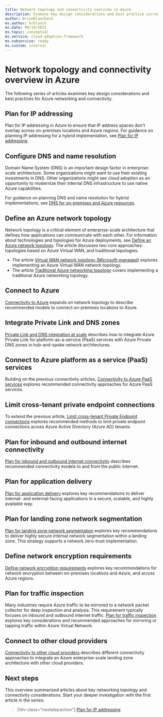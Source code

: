 ```yaml
---
title: Network topology and connectivity overview in Azure
description: Examine key design considerations and best practice surrounding networking and connectivity to, from, and within Microsoft Azure.
author: BrianBlanchard
ms.author: brblanch
ms.date: 09/14/2021
ms.topic: conceptual
ms.service: cloud-adoption-framework
ms.subservice: ready
ms.custom: internal
---
```


<!-- docutune:casing "Azure VPN Gateway" L7 -->
<!-- cSpell:ignore autoregistration BGPs MACsec MPLS MSEE onprem privatelink VPNs -->

# Network topology and connectivity overview in Azure

The following series of articles examines key design considerations and best practices for Azure networking and connectivity.

## Plan for IP addressing

Plan for IP addressing in Azure to ensure that IP address spaces don't overlap across on-premises locations and Azure regions. For guidance on planning IP addressing for a hybrid implementation, see [Plan for IP addressing](../azure-best-practices/plan-for-ip-addressing.md).

## Configure DNS and name resolution

Domain Name System (DNS) is an important design factor in enterprise-scale architecture. Some organizations might want to use their existing investments in DNS. Other organizations might see cloud adoption as an opportunity to modernize their internal DNS infrastructure to use native Azure capabilities.

For guidance on planning DNS and name resolution for hybrid implementations, see [DNS for on-premises and Azure resources](../azure-best-practices/dns-for-on-premises-and-azure-resources.md).

## Define an Azure network topology

Network topology is a critical element of enterprise-scale architecture that defines how applications can communicate with each other. For information about technologies and topologies for Azure deployments, see [Define an Azure network topology](../azure-best-practices/define-an-azure-network-topology.md). The article discusses two core approaches: topologies based on Azure Virtual WAN, and traditional topologies.

- The article [Virtual WAN network topology (Microsoft-managed)](../azure-best-practices/virtual-wan-network-topology.md) explores implementing an Azure Virtual WAN network topology.
- The article [Traditional Azure networking topology](../azure-best-practices/traditional-azure-networking-topology.md) covers implementing a traditional Azure networking topology.

## Connect to Azure

[Connectivity to Azure](../azure-best-practices/connectivity-to-azure.md) expands on network topology to describe recommended models to connect on-premises locations to Azure.

## Integrate Private Link and DNS zones

[Private Link and DNS integration at scale](../azure-best-practices/private-link-and-dns-integration-at-scale.md) describes how to integrate Azure Private Link for platform-as-a-service (PaaS) services with Azure Private DNS zones in hub-and-spoke network architectures.

## Connect to Azure platform as a service (PaaS) services

Building on the previous connectivity articles, [Connectivity to Azure PaaS services](../azure-best-practices/connectivity-to-azure-paas-services.md) explores recommended connectivity approaches for Azure PaaS services.

## Limit cross-tenant private endpoint connections

To extend the previous article, [Limit cross-tenant Private Endpoint connections](../azure-best-practices/limit-cross-tenant-private-endpoint-connections.md) explores recommended methods to limit private endpoint connections across Azure Active Directory (Azure AD) tenants.

## Plan for inbound and outbound internet connectivity

[Plan for inbound and outbound internet connectivity](../azure-best-practices/plan-for-inbound-and-outbound-internet-connectivity.md) describes recommended connectivity models to and from the public internet.

## Plan for application delivery

[Plan for application delivery](../azure-best-practices/plan-for-app-delivery.md) explores key recommendations to deliver internal- and external-facing applications in a secure, scalable, and highly available way.

## Plan for landing zone network segmentation

[Plan for landing zone network segmentation](../azure-best-practices/plan-for-landing-zone-network-segmentation.md) explores key recommendations to deliver highly secure internal network segmentation within a landing zone. This strategy supports a network zero-trust implementation.

## Define network encryption requirements

[Define network encryption requirements](../azure-best-practices/define-network-encryption-requirements.md) explores key recommendations for network encryption between on-premises locations and Azure, and across Azure regions.

## Plan for traffic inspection

Many industries require Azure traffic to be mirrored to a network packet collector for deep inspection and analysis. This requirement typically focuses on inbound and outbound internet traffic. [Plan for traffic inspection](../azure-best-practices/plan-for-traffic-inspection.md) explores key considerations and recommended approaches for mirroring or tapping traffic within Azure Virtual Network.

## Connect to other cloud providers

[Connectivity to other cloud providers](../azure-best-practices/connectivity-to-other-providers.md) describes different connectivity approaches to integrate an Azure enterprise-scale landing zone architecture with other cloud providers.

## Next steps

This overview summarized articles about key networking topology and connectivity considerations. Start your deeper investigation with the first article in the series:

> [!div class="nextstepaction"]
> [Plan for IP addressing](../azure-best-practices/plan-for-ip-addressing.md)

